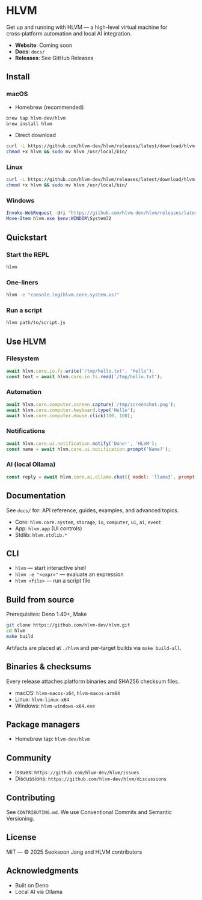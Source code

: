 # HLVM

Get up and running with HLVM — a high-level virtual machine for cross‑platform automation and local AI integration.

- **Website**: Coming soon
- **Docs**: `docs/`
- **Releases**: See GitHub Releases

## Install

### macOS

- Homebrew (recommended)
```bash
brew tap hlvm-dev/hlvm
brew install hlvm
```

- Direct download
```bash
curl -L https://github.com/hlvm-dev/hlvm/releases/latest/download/hlvm-macos-$(uname -m | sed 's/arm64/arm64/; s/x86_64/x64/') -o hlvm
chmod +x hlvm && sudo mv hlvm /usr/local/bin/
```

### Linux
```bash
curl -L https://github.com/hlvm-dev/hlvm/releases/latest/download/hlvm-linux-x64 -o hlvm
chmod +x hlvm && sudo mv hlvm /usr/local/bin/
```

### Windows
```powershell
Invoke-WebRequest -Uri "https://github.com/hlvm-dev/hlvm/releases/latest/download/hlvm-windows-x64.exe" -OutFile hlvm.exe
Move-Item hlvm.exe $env:WINDIR\System32
```

## Quickstart

### Start the REPL
```bash
hlvm
```

### One‑liners
```bash
hlvm -e "console.log(hlvm.core.system.os)"
```

### Run a script
```bash
hlvm path/to/script.js
```

## Use HLVM

### Filesystem
```javascript
await hlvm.core.io.fs.write('/tmp/hello.txt', 'Hello');
const text = await hlvm.core.io.fs.read('/tmp/hello.txt');
```

### Automation
```javascript
await hlvm.core.computer.screen.capture('/tmp/screenshot.png');
await hlvm.core.computer.keyboard.type('Hello');
await hlvm.core.computer.mouse.click(100, 100);
```

### Notifications
```javascript
await hlvm.core.ui.notification.notify('Done!', 'HLVM');
const name = await hlvm.core.ui.notification.prompt('Name?');
```

### AI (local Ollama)
```javascript
const reply = await hlvm.core.ai.ollama.chat({ model: 'llama3', prompt: 'Hello' });
```

## Documentation

See `docs/` for: API reference, guides, examples, and advanced topics.

- Core: `hlvm.core.system`, `storage`, `io`, `computer`, `ui`, `ai`, `event`
- App: `hlvm.app` (UI controls)
- Stdlib: `hlvm.stdlib.*`

## CLI

- `hlvm` — start interactive shell
- `hlvm -e "<expr>"` — evaluate an expression
- `hlvm <file>` — run a script file

## Build from source

Prerequisites: Deno 1.40+, Make

```bash
git clone https://github.com/hlvm-dev/hlvm.git
cd hlvm
make build
```

Artifacts are placed at `./hlvm` and per‑target builds via `make build-all`.

## Binaries & checksums

Every release attaches platform binaries and SHA256 checksum files.

- macOS: `hlvm-macos-x64`, `hlvm-macos-arm64`
- Linux: `hlvm-linux-x64`
- Windows: `hlvm-windows-x64.exe`

## Package managers

- Homebrew tap: `hlvm-dev/hlvm`

## Community

- Issues: `https://github.com/hlvm-dev/hlvm/issues`
- Discussions: `https://github.com/hlvm-dev/hlvm/discussions`

## Contributing

See `CONTRIBUTING.md`. We use Conventional Commits and Semantic Versioning.

## License

MIT — © 2025 Seoksoon Jang and HLVM contributors

## Acknowledgments

- Built on Deno
- Local AI via Ollama

